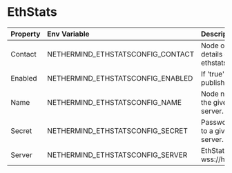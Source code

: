 # EthStats



| Property | Env Variable | Description | Default |
| :--- | :--- | :--- | :--- |
| Contact | NETHERMIND_ETHSTATSCONFIG_CONTACT | Node owner contact details displayed on the ethstats page. | hello@nethermind.io |
| Enabled | NETHERMIND_ETHSTATSCONFIG_ENABLED | If 'true' then EthStats publishing gets enabled. | false |
| Name | NETHERMIND_ETHSTATSCONFIG_NAME | Node name displayed on the given ethstats server. | Nethermind |
| Secret | NETHERMIND_ETHSTATSCONFIG_SECRET | Password for publishing to a given ethstats server. | secret |
| Server | NETHERMIND_ETHSTATSCONFIG_SERVER | EthStats server wss://hostname:port/api/ | ws://localhost:3000/api |
